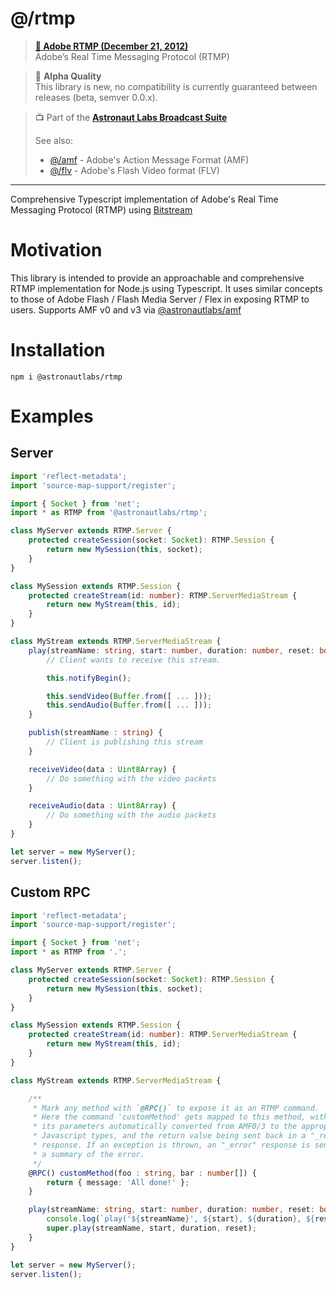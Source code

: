 # @/rtmp

> **[📜 Adobe RTMP (December 21, 2012)](https://rtmp.veriskope.com/docs/spec/)**  
> Adobe’s Real Time Messaging Protocol (RTMP)


> 📝 **Alpha Quality**  
> This library is new, no compatibility is currently guaranteed between 
> releases (beta, semver 0.0.x).

> 📺 Part of the [**Astronaut Labs Broadcast Suite**](https://github.com/astronautlabs/broadcast)
>
> See also:
> - [@/amf](https://github.com/astronautlabs/amf) - Adobe's Action Message Format (AMF)
> - [@/flv](https://github.com/astronautlabs/flv) - Adobe's Flash Video format (FLV)

---

Comprehensive Typescript implementation of Adobe's Real Time Messaging Protocol (RTMP) using [Bitstream](https://github.com/astronautlabs/bitstream)

# Motivation

This library is intended to provide an approachable and comprehensive RTMP implementation for Node.js using Typescript.
It uses similar concepts to those of Adobe Flash / Flash Media Server / Flex in exposing RTMP to users. Supports AMF v0
and v3 via [@astronautlabs/amf](https://github.com/astronautlabs/amf)

# Installation

```
npm i @astronautlabs/rtmp
```

# Examples

## Server

```typescript
import 'reflect-metadata';
import 'source-map-support/register';

import { Socket } from 'net';
import * as RTMP from '@astronautlabs/rtmp';

class MyServer extends RTMP.Server {
    protected createSession(socket: Socket): RTMP.Session {
        return new MySession(this, socket);
    }
}

class MySession extends RTMP.Session {
    protected createStream(id: number): RTMP.ServerMediaStream {
        return new MyStream(this, id);
    }
}

class MyStream extends RTMP.ServerMediaStream {
    play(streamName: string, start: number, duration: number, reset: boolean): void {
        // Client wants to receive this stream.

        this.notifyBegin();

        this.sendVideo(Buffer.from([ ... ]));
        this.sendAudio(Buffer.from([ ... ]));
    }

    publish(streamName : string) {
        // Client is publishing this stream
    }

    receiveVideo(data : Uint8Array) {
        // Do something with the video packets
    }

    receiveAudio(data : Uint8Array) {
        // Do something with the audio packets
    }
}

let server = new MyServer();
server.listen();
```

## Custom RPC

```typescript
import 'reflect-metadata';
import 'source-map-support/register';

import { Socket } from 'net';
import * as RTMP from '.';

class MyServer extends RTMP.Server {
    protected createSession(socket: Socket): RTMP.Session {
        return new MySession(this, socket);
    }
}

class MySession extends RTMP.Session {
    protected createStream(id: number): RTMP.ServerMediaStream {
        return new MyStream(this, id);
    }
}

class MyStream extends RTMP.ServerMediaStream {

    /**
     * Mark any method with `@RPC()` to expose it as an RTMP command.
     * Here the command 'customMethod' gets mapped to this method, with
     * its parameters automatically converted from AMF0/3 to the appropriate
     * Javascript types, and the return value being sent back in a "_result" 
     * response. If an exception is thrown, an "_error" response is sent back with 
     * a summary of the error.
     */
    @RPC() customMethod(foo : string, bar : number[]) {
        return { message: 'All done!' };
    }

    play(streamName: string, start: number, duration: number, reset: boolean): void {
        console.log(`play('${streamName}', ${start}, ${duration}, ${reset})`);
        super.play(streamName, start, duration, reset);
    }
}

let server = new MyServer();
server.listen();
```
